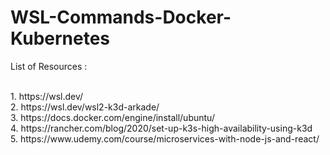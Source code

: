 # WSL-Commands-Docker-Kubernetes

List of Resources : 

<br> 
1. https://wsl.dev/
<br> 
2. https://wsl.dev/wsl2-k3d-arkade/
<br> 
3. https://docs.docker.com/engine/install/ubuntu/
<br> 
4. https://rancher.com/blog/2020/set-up-k3s-high-availability-using-k3d
<br> 
5. https://www.udemy.com/course/microservices-with-node-js-and-react/

